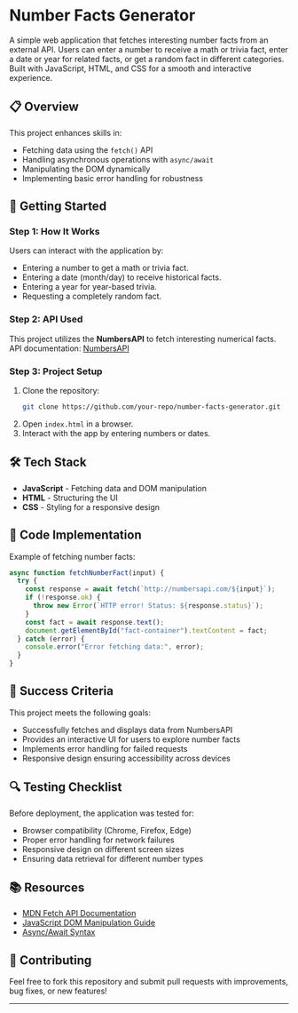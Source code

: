 # Number Facts Generator

A simple web application that fetches interesting number facts from an external API. Users can enter a number to receive a math or trivia fact, enter a date or year for related facts, or get a random fact in different categories. Built with JavaScript, HTML, and CSS for a smooth and interactive experience.

## 📋 Overview
This project enhances skills in:

- Fetching data using the `fetch()` API
- Handling asynchronous operations with `async/await`
- Manipulating the DOM dynamically
- Implementing basic error handling for robustness

## 🚀 Getting Started

### Step 1: How It Works
Users can interact with the application by:
- Entering a number to get a math or trivia fact.
- Entering a date (month/day) to receive historical facts.
- Entering a year for year-based trivia.
- Requesting a completely random fact.

### Step 2: API Used
This project utilizes the **NumbersAPI** to fetch interesting numerical facts. API documentation: [NumbersAPI](http://numbersapi.com/)

### Step 3: Project Setup
1. Clone the repository:
   ```sh
   git clone https://github.com/your-repo/number-facts-generator.git
   ```
2. Open `index.html` in a browser.
3. Interact with the app by entering numbers or dates.

## 🛠️ Tech Stack
- **JavaScript** - Fetching data and DOM manipulation
- **HTML** - Structuring the UI
- **CSS** - Styling for a responsive design

## 📜 Code Implementation
Example of fetching number facts:
```js
async function fetchNumberFact(input) {
  try {
    const response = await fetch(`http://numbersapi.com/${input}`);
    if (!response.ok) {
      throw new Error(`HTTP error! Status: ${response.status}`);
    }
    const fact = await response.text();
    document.getElementById("fact-container").textContent = fact;
  } catch (error) {
    console.error("Error fetching data:", error);
  }
}
```

## 🎯 Success Criteria
This project meets the following goals:
- Successfully fetches and displays data from NumbersAPI
- Provides an interactive UI for users to explore number facts
- Implements error handling for failed requests
- Responsive design ensuring accessibility across devices

## 🔍 Testing Checklist
Before deployment, the application was tested for:
- Browser compatibility (Chrome, Firefox, Edge)
- Proper error handling for network failures
- Responsive design on different screen sizes
- Ensuring data retrieval for different number types

## 📚 Resources
- [MDN Fetch API Documentation](https://developer.mozilla.org/en-US/docs/Web/API/Fetch_API)
- [JavaScript DOM Manipulation Guide](https://developer.mozilla.org/en-US/docs/Web/API/Document_Object_Model/Introduction)
- [Async/Await Syntax](https://developer.mozilla.org/en-US/docs/Learn/JavaScript/Asynchronous/Promises)

## 🤝 Contributing
Feel free to fork this repository and submit pull requests with improvements, bug fixes, or new features!

---



